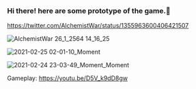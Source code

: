### Hi there! here are some prototype of the game.👋
https://twitter.com/AlchemistWar/status/1355963600406421507

![AlchemistWar   26_1_2564 14_16_25](https://user-images.githubusercontent.com/94365423/142274413-29bb0204-14ee-42df-b39c-83218b2a7f6b.png)

![2021-02-25 02-01-10_Moment](https://user-images.githubusercontent.com/94365423/142274817-1444d3fd-ea0b-4729-957c-23e2beb8c945.jpg)

![2021-02-24 23-03-49_Moment_Moment](https://user-images.githubusercontent.com/94365423/142275253-2ad82ba7-c55f-43f8-a344-d6fcb9398c15.jpg)

Gameplay: https://youtu.be/D5V_k9dD8gw

<!--
**AlchemistWar/AlchemistWar** is a ✨ _special_ ✨ repository because its `README.md` (this file) appears on your GitHub profile.

Here are some ideas to get you started:

- 🔭 I’m currently working on ...
- 🌱 I’m currently learning ...
- 👯 I’m looking to collaborate on ...
- 🤔 I’m looking for help with ...
- 💬 Ask me about ...
- 📫 How to reach me: ...
- 😄 Pronouns: ...
- ⚡ Fun fact: ...
-->
